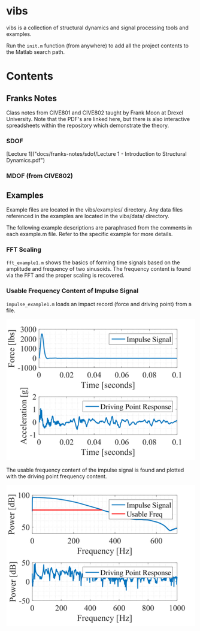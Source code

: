 # vibs

vibs is a collection of structural dynamics and signal processing tools and examples.

Run the `init.m` function (from anywhere) to add all the project contents to the Matlab search path.

# Contents

## Franks Notes
Class notes from CIVE801 and CIVE802 taught by Frank Moon at Drexel University. Note that the PDF's are linked here, but there is also interactive spreadsheets within the repository which demonstrate the theory.

### SDOF
[Lecture 1]("docs/franks-notes/sdof/Lecture 1 - Introduction to Structural Dynamics.pdf")


### MDOF (from CIVE802)




## Examples

Example files are located in the vibs/examples/ directory. Any data files referenced in the examples are located in the vibs/data/ directory.

The following example descriptions are paraphrased from the comments in each example.m file. Refer to the specific example for more details.

### FFT Scaling

`fft_example1.m` shows the basics of forming time signals based on the amplitude and frequency of two sinusoids. The frequency content is found via the FFT and the proper scaling is recovered.

### Usable Frequency Content of Impulse Signal

`impulse_example1.m` loads an impact record (force and driving point) from a file.

![impulse_time](data/impulse_time.png)

The usable frequency content of the impulse signal is found and plotted with the driving point frequency content.

![impulse_freq](data/impulse_freq.png)
